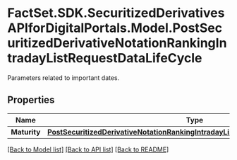 # FactSet.SDK.SecuritizedDerivativesAPIforDigitalPortals.Model.PostSecuritizedDerivativeNotationRankingIntradayListRequestDataLifeCycle
Parameters related to important dates.

## Properties

Name | Type | Description | Notes
------------ | ------------- | ------------- | -------------
**Maturity** | [**PostSecuritizedDerivativeNotationRankingIntradayListRequestDataLifeCycleMaturity**](PostSecuritizedDerivativeNotationRankingIntradayListRequestDataLifeCycleMaturity.md) |  | [optional] 

[[Back to Model list]](../README.md#documentation-for-models) [[Back to API list]](../README.md#documentation-for-api-endpoints) [[Back to README]](../README.md)

